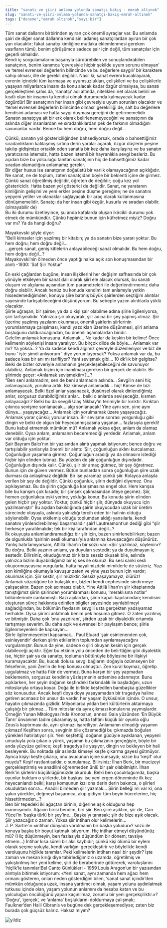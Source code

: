 ```yaml
---
title: "sanatı ve şiiri anlama yolunda sanatçı bakış - emrah altınok"
slug: "sanatı-ve-şiiri-anlama-yolunda-sanatçı-bakış-emrah-altınok"
tags: ["deneme","emrah altınok","sayı:bir"]
---
```


Tüm sanat dallarını birbirinden ayıran çok önemli ayraçlar var. Bu anlamda şairi de diğer sanat dallarına kendisini adamış sanatçılardan ayıran bir çok yan olacaktır; fakat sanatçı kimliğine mutlaka eklemlenmesi gereken vasıfların tümü, benim görüşümce sadece şair için değil, tüm sanatçılar için geçerli olmalıdır.  
Kendi iç sorgulamalarını başarıyla sürdürebilen ve sonuçlandırabilen sanatçının, benim kanımca ‘çevresiyle hiçbir şekilde uyum sorunu olmayan’ ve ‘temel evrensel değerlerin bilincinde ve bu değerlere saygılı’ bir karaktere sahip olması, ille de gerekli değildir. Nasıl ki; sanat evreni kucaklayarak, evrenin içindeki tüm karmaşa ve uyumsuzlukları, çelişkileri ve bu çelişkilerle yaşayan milyarlarca insanı da konu alacak kadar özgür olmalıysa, bu sanatı gerçekleştiren şahıs da, ‘sanatçı’ adı altında, nitelikleri net olarak belirli ve kısıtlı olan bir insanın ta kendisi olmak durumunda kalmayacak kadar özgürdür! Bir sanatçının her insan gibi çevresiyle uyum sorunları olacaktır ve ‘temel evrensel değerlerin bilincinde olması’ gerekliliği de, salt bu değerlere kendisini adaması ve hatta saygı duyması gereğini de getirmemelidir.  
Sanatın sanatçıya ait bir erk olarak belirlenemeyeceğini ve sanatçının da aslında diğer insanlardan ve sıradanlıklardan pek de farkının olmadığını savunanlar vardır. Bence bu hem doğru, hem doğru değil…

Çünkü; sanatın yol göstericiliğinden bahsediyorsak, orada o bahsettiğimiz sıradanlıkların katılaşmış sırtına derin yaralar açarak, özgür düşlerin peşine takılıp gidişimize ortaklık eden sanatla bir kez daha karşılaşırız ve bu sanatın yaratıcısına istemsiz, hatta bazen istemli bir hayranlıkla sevgi besleriz. Bu açıdan bize bu yolculuğu tanıtan sanatçının hiç de bahsettiğimiz kadar sıradan olamadığını anlamamız gerekir.  
Bir diğer husus ise sanatçının doğaüstü bir varlık olamayacağının açıklığıdır. Ne sanat, ne de toplum, zaten sanatçıdan böyle bir beklenti içine de girmez. Çünkü sanat öğretilmiş değildir, öğreten de değildir; çoğu kez yol göstericidir. Hatta bazen yol gösterici de değildir. Sanat, ne yaratanın kimliğinin gelişimi ve yeni erkler peşine düşme gereğine; ne de sanatını yepyeni yetiler ve olanaklar sağlayacak bir araç olarak kullanmasına dönüşmemelidir. Sanatçı da her insan gibi özgür, kusurlu ve sıradan olabilir. (olmayabilir de)  
Bu iki durumu özetleyince, şu anda kafalarda oluşan ikircikli durumu yok etmek de mümkündür. Çünkü hepimiz bunun için küfretmez miyiz? Doğru var mı? Ya da hangi doğru?

Mayakovski şöyle diyor:  
“Belli kimseler için yazılmış bir kitabın; ya da sanatın bize yararı yoktur. Bu hem doğru; hem doğru değil…  
…gerçek sanat, geniş kitlelerin anlayabileceği sanat olmalıdır. Bu hem doğru, hem doğru değil…?  
Mayakovski’nin ölmeden önce yaptığı halka açık son konuşmasından bir alıntı -1930: ‘Saf Şiir Yoktur’

En eski çağlardan bugüne, insan ilişkilerini her değişim safhasında bir çok yönüyle etkileyen bir sanat dalı olarak şiiri ele alacak olursak, bu sanatı oluşum ve algılama açısından tüm parametreleri ile değerlendirmemiz daha doğru olabilir. Ancak henüz bu konuda kendimi tam anlamıyla yetkin hissedemediğimden, konuyu şiire batmış büyük şairlerden seçtiğim alıntılar sayesinde tartışabileceğimi düşünüyorum. Bu sebeple yazım alıntılarla yüklü olacaktır.  
Şiirle uğraşan, bir şairse; ya da o kişi şair olabilme adına şiirle ilgileniyorsa, şiiri tartışmalıdır. Yalnızca şiir okuyarak, şiir adına bir şey yapmış olmaz. Şiir üzerine yazılmış yazıların okunması, önemli şairlerin şiirlerinin yorumlanmaya çalışılması, kendi yazdıkları üzerine düşünmesi, şiiri anlama boşluğunu dolduracağından, bu önemli aşamalardan biridir.  
Gelelim anlamak konusuna. Anlamak… Ne kadar da keskin bir kelime! Önce kelimenin söylenişi insanı yaralıyor. Bu birçok dilde de böyle… Anlamak var mı? Ya yoksa…? Ya da sadece kendi algımız çevreyle düzenleniyor ve biz de bunu ‘ işte şimdi anlıyorum ’ diye yorumluyorsak? Yoksa anlamak var da, bu sadece kısa bir anı mı tarifliyor? Yani sevişmek gibi… 10 dk’lık bir gelgitse? Belki de bizler özveriyle anlamanın gerçekleşebileceğini de savunuyor olabiliriz. Anlamak bizim için inanılması gereken bir gerçek de olabilir. Bir şiirimde geçer: «Anlamak sevişmektir»?…?  
“Ben seni anlamadım, sen de beni anlamadın aslında… Sevgilin seni hiç anlamayacak, yorulma artık. Biz kimseyi anlamadık… hiç! Kimse de bizi anlamayacak. Belki özel anlar yaşanacak, düşünsel olarak dinlendiğimiz anlar, sorgusuz durabildiğimiz anlar… belki o anlarda sevişeceğiz, kısmen anlayacağız.? Belki bu da sevgili Ulaş Nikbay’ın terimiyle bir kırıktır. Kırıktan çıkınca sevişme sonlanacak… algı sonlanacak! Yine aynı sen, yine aynı dünya… yaşayacağız… Anlamak için yorulmamak üzere yaşayacağız. Anlamak yorar çünkü; yorulur insan. Bir sevişme sonrası yorgunluğu gibi dingin ve belki de olgun bir heyecanmışçasına yaşanan… fazlasıyla gerekli! Bunu kabul etmemek mümkün mü? Anlamak yoksa eğer, anlam da olamaz denebilir. Oysa anlam, anlamanın beceremediği yerdedir. Anlamak, anlam var olduğu için yoktur.  
Şair Bayram Balcı’nın bir yazısından alıntı yapmak istiyorum; bence doğru ve tartışılabilir yanlarıyla önemli bir alıntı: ‘Şiir, çoğunluğun aklını kurcalamaz. Çoğunluğun yaşamına girmez. Çoğunluğun aradığı ya da olmasını istediği hiçbir işin elinden tutmaz. Bu yüzden de şiir çoğunluğun dışındadır. Çoğunluğun dışında kalır. Çünkü, şiir bir amaç gütmez, bir şey öğretmez. Bunun için de güven vermez. Bütün bunlardan sonra çoğunluğun şiire uzak durması da anlaşılmaz değildir. Bir işe yaramaz çünkü şiir. Kolayca anlaşıla verilen bir şey de değildir. Çünkü çoğunluk, şiirin dediğini diyemez. Onu açıklayamaz. Bu da şiirin çoğunluğa karışmasına engel olur. Hem karışsa bile bu karışım çok kısadır, bir şimşek çakmasından öteye geçmez. Şiir, hemen çoğunlukca eski yerine, yokluğa konur. Bu konuda şiirin elinden gelen hiçbir şey yoktur. Yoktur, çünkü hiçbir şiir, dünyada okuyucu için yazılmamıştır’ Bu açıdan bakıldığında şairin okuyucudan uzak bir üretim sürecinde oluşuyla, aslında yalnızlığı tercih eden bir halinin olduğu söylenebilir. Oysa etkilemiş olduğu toplumdan aldığı yansılarla, kendi sanatını yönlendirebilmeyi başarmalıdır şair! Lautreamont’un dediği gibi “şiir herkesçe yaratılmalıdır; tek bir kişi tarafından değil…?  
İlk okuyuşta anlamlandıramadığız bir şiir için, bazen sinirlenebilirken; bazen de olgunlukla ‘şairinin sesli okuması’yla anlamına kavuşacağını düşünürüz. Yanlış hatırlamıyorsam, Attillâ İlhan’ın bir sözü var: «Şiir yazılmaz, söylenir»? Bu doğru. Belki yazının anlamı, ya duyulan sestedir; ya da duyulmayan iç sestedir. Bilirsiniz, okuduğumuz bir kitabı sessiz okusak bile, aslında yalnızca bizim duyabildiğimiz bir iç ses ile okuruz. Bu sesi sanki sesli okuyormuşcasına vurgularla, hatta hayalimizdeki mimiklerle de süsleriz. Yazı son kimliğine okumayla kavuşur zaten ve yine yazı bunun için vardır; okunmak için. Şiir sestir, şiir müziktir. Sessiz yaşayamayız, ölürüz!  
Anlamak sözcüğüne bir bulaştık mı, bizleri kendi cephesinde sindirmeye çalışacaktır. Bazen çok acımasız olabir. Yine Attilâ İlhan’ın şiir kitaplarında tanıştığımız şiirin şairinden yorumlanması konusu, ‘meraklısına notlar’ bölümlerinde canlanmıştı. Bazı açılardan, şiirin kapalı kapılarından; kendisini oluşturan süreç hakkında edinilen bilgiler sayesinde sıyrılabilmeyi sağladığından, bu bölümün faydasını sevgili usta gerçekten yadsıyamaz herhalde. Oysa şiirimi anlatmak benim pek hoşuma gitmez. O zaten yazılmış ve bitmiştir. Daha çok ‘onu yazdıranı’, şiirden uzak bir diyalektik ortamda tartışmayı severim. Bu daha açık ve evrensel bir paylaşım bence; şiirle ilgilenmeyenleri de kapsayan…  
Şiirle ilgilenmeyenleri kapsamak… Paul Eluard ‘şair esinlenenden çok, esinleyendir’ derken şiirin etkilerinin toplumdan ayrılamayacağını vurgulamıştır. Bunun da yine, sadece o şiiri okuyan kesim için gerçek olabileceği açıktır. Eğer bu etkinin yolu önceden de belirttiğim gibi diyalektik ise, hiçbir şair ya da sanatçı, toplumun bütünüyle böylesine bir ilişkiyi kuramayacaktır. Bu, kucak dolusu sevgi bağlarını doğayla özümseyen bir felsefenin, yani Zen’in de hep konusu olmuştur. Zen kural koymaz, öğretip uygulatmaz ve hatta fikir de vermez. Buna karşın bir şey yapmadan beklemenin, sorgusuz kendinle yüzleşmenin erdemine adanmıştır. Bunu açıklarken, her şeyin doğanın keşfindeki farkındalık ile başladığını, uzun mitoslarıyla ortaya koyar. Doğa ile birlikte keşfedilen bambaşka güzellikler söz konusudur. Ancak keşfi doya doya yaşayamadan bir tragedya haline getiren acımasız bir unsur da vardır, her yaşam öyküsünün içinde. O unsur, hayatın çıkmazında gizlidir. Milyonlarca yıldan beri kültürlerin aktarmaya çalıştığı bir çıkmaz… Tüm mitoslar da aynı çıkmazı konularına yaymışlardır. Örneğin Yunan Mitologyası’nda Kronos’un, annesi Gaia yüzünden ‘En Büyük Tanrı’ ünvanının tadını çıkaramayışı, hatta tahtını küçük bir oyunla oğlu Zeus’a kaptırması da, aynı çıkmazı işaretliyor. Anlamanın olmadığı yaşamın çıkmazı! Keşiften sonra, sevginin bile çözemediği bu çıkmazda boğulan yürekleri hatırlatıyor şiir. Yeni keşfettiği doğanın gücüyle ayaklanan, yepyeni umuduyla yola çıkan o yürek, yaşamın bu çıkmazının gerçeğiyle, böyle bir anda yüzyüze gelince; keşfi tragedya ile yaşıyor, dingin ve bekleyen bir hali besleyerek. Bu noktada şiir aslında kimseyi keşfe çıkarma gayesi gütmüyor. Ayrıca kişiyi keşfe çıkarıp, onu avucunun içine sunsaydı; sizce bu ‘keşif’ olur muydu? Keşif rastlantısaldır, o sunulamaz.
Bilirsiniz: İlhan Berk, bir mucizeyi gerçekleştirmiş ve anadilini öğrenmeden ünlü bir şair olabilmiştir. İlhan Berk’in şiirlerini küçüklüğümüzde okurduk. Belki ben çocukluğumda, başka oyunlar buldum o şiirlerde, bir başkası ise yeni ergen döneminde ilk kez heyecanlandı belki; karşı komşunun kızı ona derin derin bakınca, o şiirleri okuduktan sonra…
Anadili bilmeden şiir yazmak… Şiirin belleği mi var ki, ona yakın yürekler, değmeyi başarınca, akıp gidiyor tüm beyin hücrelerine, hiç hissettirmeden…?  
Ben bir tepedeki iki ağaçtan birinin, diğerine aşık olduğuna hep inanmışımdır. Ağacın birisi bendim, biri şiir. Ben şiire aşıktım, şiir de, Can Yücel’in ‘başka türlü bir şey’ine… Başka’yı tanırsak; şiir de bize aşık olacak. Şiir yazacağız o zaman. Yoksa şiir intiharı olur kelimelerin…  
J. P. Sartre’ın «intihar dünyada varolmanın bir başka yoludur»? sözü ile konuya başka bir boyut katmak istiyorum. Hiç intihar etmeyi düşündünüz mü? (Hiç düşünmeyin, ben fazlasıyla düşündüm bir dönem; tavsiye etmem…) İntihar kısa süreli bir akıl kaybıdır; çünkü kişi ölümü bir eylem olarak seçme yoluyla, kendi varlığını gerçekleştirir ve böylelikle kendi varoluşunu hiçlikle tanımlar. Peki kelimelerin intiharı nasıl bir şeydir? İşte zaman ve mekan kırığı diye tabirlediğimiz o uzamda, öğretilmiş ve yakıştırılmış her yeni kelime, şiiri de beraberinde götürerek, varoluşlarını ‘hiçlik’le tanımlar!Bel Canto Günlükleri - 1959
Louis Aragon’un bir yazısından alıntıyla bitirmek istiyorum: «Yeni sanat, aynı zamanda hem ağacı hem ormanı gösteren, onları neden gösterdiğini bilen, ‘sanat sanat içindir’den mümkün olduğunca uzak, insana yardımcı olmak, yaşam yolunu aydınlatmak tutkusu içinde olan, yaşam yolunun anlamını da hesaba katan ve bu yolculuğun öncülüğünü yapan kaçınılmaz, zorunlu bir yeni gerçekçiliktir.»?  
‘Doğru’, ‘gerçek’, ve ‘anlama’ boşluklarını doldurmaya çalışmak; Faulkner’den Halil Cibran’a ve bugüne dek gerçekleşemediyse; zaten biz burada çok güçsüz kalırız.
Haksız mıyım?

![yildiz](/img/ky01_12_zaferyalcinpinar.jpg)
